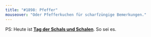```yaml
---
title: "#1898: Pfeffer"
mouseover: "Oder Pfefferkuchen für scharfzüngige Bemerkungen."
---
```


PS:
Heute ist <a href="http://www.fonflatter.de/kalender"><strong>Tag der Schals und Schalen</strong></a>. So sei es.
